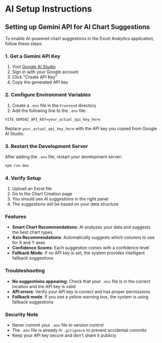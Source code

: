 # AI Setup Instructions

## Setting up Gemini API for AI Chart Suggestions

To enable AI-powered chart suggestions in the Excel Analytics application, follow these steps:

### 1. Get a Gemini API Key

1. Visit [Google AI Studio](https://makersuite.google.com/app/apikey)
2. Sign in with your Google account
3. Click "Create API Key"
4. Copy the generated API key

### 2. Configure Environment Variables

1. Create a `.env` file in the `Frontend` directory
2. Add the following line to the `.env` file:

```
VITE_GEMINI_API_KEY=your_actual_api_key_here
```

Replace `your_actual_api_key_here` with the API key you copied from Google AI Studio.

### 3. Restart the Development Server

After adding the `.env` file, restart your development server:

```bash
npm run dev
```

### 4. Verify Setup

1. Upload an Excel file
2. Go to the Chart Creation page
3. You should see AI suggestions in the right panel
4. The suggestions will be based on your data structure

### Features

- **Smart Chart Recommendations**: AI analyzes your data and suggests the best chart types
- **Axis Recommendations**: Automatically suggests which columns to use for X and Y axes
- **Confidence Scores**: Each suggestion comes with a confidence level
- **Fallback Mode**: If no API key is set, the system provides intelligent fallback suggestions

### Troubleshooting

- **No suggestions appearing**: Check that your `.env` file is in the correct location and the API key is valid
- **API errors**: Verify your API key is correct and has proper permissions
- **Fallback mode**: If you see a yellow warning box, the system is using fallback suggestions

### Security Note

- Never commit your `.env` file to version control
- The `.env` file is already in `.gitignore` to prevent accidental commits
- Keep your API key secure and don't share it publicly 